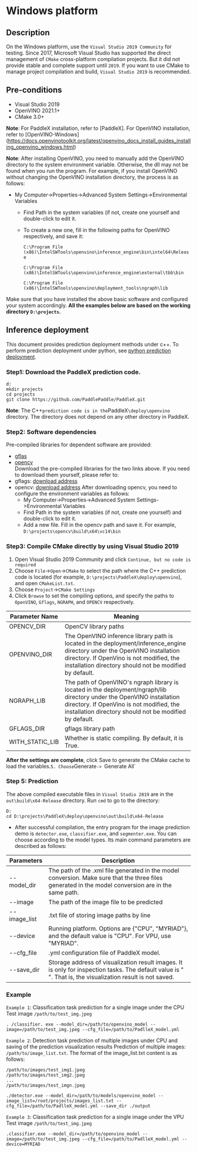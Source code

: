 # Windows platform

## Description
On the Windows platform, use the `Visual Studio 2019 Community` for testing. Since 2017, Microsoft Visual Studio has supported the direct management of `CMake` cross-platform compilation projects. But it did not provide stable and complete support until `2019`. If you want to use CMake to manage project compilation and build, `Visual Studio 2019` is recommended.

## Pre-conditions
* Visual Studio 2019
* OpenVINO 2021.1+
* CMake 3.0+

**Note**: For PaddleX installation, refer to [PaddleX]. For OpenVINO installation, refer to [OpenVINO-Windows] (https://docs.openvinotoolkit.org/latest/openvino_docs_install_guides_installing_openvino_windows.html)  

**Note**: After installing OpenVINO, you need to manually add the OpenVINO directory to the system environment variable. Otherwise, the dll may not be found when you run the program. For example, if you install OpenVINO without changing the OpenVINO installation directory, the process is as follows:
- My Computer->Properties->Advanced System Settings->Environmental Variables
   - Find Path in the system variables (if not, create one yourself and double-click to edit it.
   - To create a new one, fill in the following paths for OpenVINO respectively, and save it:

      `C:\Program File (x86)\IntelSWTools\openvino\inference_engine\bin\intel64\Release`

      `C:\Program File (x86)\IntelSWTools\openvino\inference_engine\external\tbb\bin`

      `C:\Program File (x86)\IntelSWTools\openvino\deployment_tools\ngraph\lib`

Make sure that you have installed the above basic software and configured your system accordingly. **All the examples below are based on the working directory `D:\projects`.**

## Inference deployment

This document provides prediction deployment methods under c++. To perform prediction deployment under python, see [python prediction deployment](./python.md).

### Step1: Download the PaddleX prediction code.

```shell
d:
mkdir projects
cd projects
git clone https://github.com/PaddlePaddle/PaddleX.git
```

**Note**: The C++` prediction code is in the `PaddleX`\deploy\openvino` directory. The directory does not depend on any other directory in PaddleX.

### Step2: Software dependencies
Pre-compiled libraries for dependent software are provided:
- [gflas](https://bj.bcebos.com/paddlex/deploy/windows/third-parts.zip)  
- [opencv](https://bj.bcebos.com/paddleseg/deploy/opencv-3.4.6-vc14_vc15.exe)  
Download the pre-compiled libraries for the two links above. If you need to download them yourself, please refer to:
- gflags: [download address](https://docs.microsoft.com/en-us/windows-hardware/drivers/debugger/gflags)
- opencv: [download address](https://opencv.org/releases/)
After downloading opencv, you need to configure the environment variables as follows:
   - My Computer->Properties->Advanced System Settings->Environmental Variables
   - Find Path in the system variables (if not, create one yourself) and double-click to edit it.
   - Add a new file. Fill in the opencv path and save it. For example, `D:\projects\opencv\build\x64\vc14\bin`

### Step3: Compile CMake directly by using Visual Studio 2019
1. Open Visual Studio 2019 Community and click `Continue, but no code is required`
2. Choose `File`->`Open`->`CMake` to select the path where the C++ prediction code is located (for example, `D:\projects\PaddleX\deploy\openvino`), and open `CMakeList.txt`.
3. Choose `Project`->`CMake Settings`
4. Click `Browse` to set the compiling options, and specify the paths to `OpenVINO`, `Gflags`, `NGRAPH`, and `OPENCV` respectively.

| Parameter Name | Meaning |
|  ----  | ----  |
| OPENCV_DIR | OpenCV library paths |
| OPENVINO_DIR | The OpenVINO inference library path is located in the deployment/inference_engine directory under the OpenVINO installation directory. If OpenVino is not modified, the installation directory should not be modified by default. |
| NGRAPH_LIB | The path of OpenVINO's ngraph library is located in the deployment/ngraph/lib directory under the OpenVINO installation directory. If OpenVino is not modified, the installation directory should not be modified by default. |
| GFLAGS_DIR | gflags library path |
| WITH_STATIC_LIB | Whether is static compiling. By default, it is True. |

**After the settings are complete**, click Save to generate the CMake cache to load the variables.`
5. Choose `Generate`-> `Generate All`
### Step 5: Prediction
The above compiled executable files in `Visual Studio 2019` are in the `out\build\x64-Release` directory. Run `cmd` to go to the directory:

```
D:
cd D:\projects\PaddleX\deploy\openvino\out\build\x64-Release
```

* After successful compilation, the entry program for the image prediction demo is `detector.exe`, `classifier.exe`, and `segmenter.exe`. You can choose according to the model types. Its main command parameters are described as follows:

| Parameters | Description |
|  ----  | ----  |
| --model_dir | The path of the .xml file generated in the model conversion. Make sure that the three files generated in the model conversion are in the same path. |
| --image | The path of the image file to be predicted |
| --image_list | .txt file of storing image paths by line |
| --device | Running platform. Options are {"CPU", "MYRIAD"}, and the default value is "CPU". For VPU, use "MYRIAD". |
| --cfg_file | .yml configuration file of PaddleX model. |
| --save_dir | Storage address of visualization result images. It is only for inspection tasks. The default value is " ". That is, the visualization result is not saved. |

### Example
`Example 1`: 
Classification task prediction for a single image under the CPU
Test image `/path/to/test_img.jpeg`

```shell
. /classifier. exe --model_dir=/path/to/openvino_model --image=/path/to/test_img.jpeg --cfg_file=/path/to/PadlleX_model.yml
```

`Example 2`:
Detection task prediction of multiple images under CPU and saving of the prediction visualization results
Prediction of multiple images: `/path/to/image_list.txt`. The format of the image_list.txt content is as follows:
```
/path/to/images/test_img1.jpeg
/path/to/images/test_img2.jpeg
...
/path/to/images/test_imgn.jpeg
```

```shell
./detector.exe --model_dir=/path/to/models/openvino_model --image_list=/root/projects/images_list.txt --cfg_file=/path/to/PadlleX_model.yml --save_dir ./output
```

`Example 3`:
Classification task prediction for a single image under the VPU
Test image `/path/to/test_img.jpeg`  

```shell
.classifier.exe --model_dir=/path/to/openvino_model --image=/path/to/test_img.jpeg --cfg_file=/path/to/PadlleX_model.yml --device=MYRIAD
```
